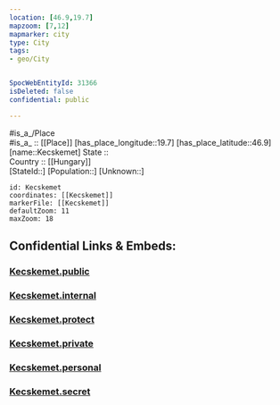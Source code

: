 ```yaml
---
location: [46.9,19.7] 
mapzoom: [7,12] 
mapmarker: city 
type: City
tags:
- geo/City


SpocWebEntityId: 31366
isDeleted: false
confidential: public

---
```

#is_a_/Place  
#is_a_ :: [[Place]] 
[has_place_longitude::19.7] 
[has_place_latitude::46.9] 
[name::Kecskemet] 
State ::  
Country :: [[Hungary]]  
[StateId::] 
[Population::] 
[Unknown::] 


```leaflet
id: Kecskemet
coordinates: [[Kecskemet]] 
markerFile: [[Kecskemet]] 
defaultZoom: 11 
maxZoom: 18
```


## Confidential Links & Embeds: 

### [Kecskemet.public](/_public/\Earth\Continent\Europe\Europe~East\Hungary\Counties~Hungary\Bács-Kiskun\counties~Bács-Kiskun\Kecskemét\CityKecskemet.public.md) 

### [Kecskemet.internal](/_internal/\Earth\Continent\Europe\Europe~East\Hungary\Counties~Hungary\Bács-Kiskun\counties~Bács-Kiskun\Kecskemét\CityKecskemet.internal.md) 

### [Kecskemet.protect](/_protect/\Earth\Continent\Europe\Europe~East\Hungary\Counties~Hungary\Bács-Kiskun\counties~Bács-Kiskun\Kecskemét\CityKecskemet.protect.md) 

### [Kecskemet.private](/_private/\Earth\Continent\Europe\Europe~East\Hungary\Counties~Hungary\Bács-Kiskun\counties~Bács-Kiskun\Kecskemét\CityKecskemet.private.md) 

### [Kecskemet.personal](/_personal/\Earth\Continent\Europe\Europe~East\Hungary\Counties~Hungary\Bács-Kiskun\counties~Bács-Kiskun\Kecskemét\CityKecskemet.personal.md) 

### [Kecskemet.secret](/_secret/\Earth\Continent\Europe\Europe~East\Hungary\Counties~Hungary\Bács-Kiskun\counties~Bács-Kiskun\Kecskemét\CityKecskemet.secret.md)

